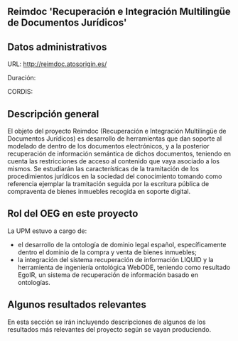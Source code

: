 ## Reimdoc 'Recuperación e Integración Multilingüe de Documentos Jurídicos'

## Datos administrativos
URL: http://reimdoc.atosorigin.es/

Duración: 

CORDIS: 

## Descripción general

El objeto del proyecto Reimdoc (Recuperación e Integración Multilingüe de Documentos Jurídicos) es desarrollo de herramientas que dan soporte al modelado de dentro de los documentos electrónicos, y a la posterior recuperación de información semántica de dichos documentos, teniendo en cuenta las restricciones de acceso al contenido que vaya asociado a los mismos. Se estudiarán las características de la tramitación de los procedimientos jurídicos en la sociedad del conocimiento tomando como referencia ejemplar la tramitación seguida por la escritura pública de compraventa de bienes inmuebles recogida en soporte digital. 



## Rol del OEG en este proyecto

La UPM estuvo a cargo de: 

* el desarrollo de la ontología de dominio legal español, específicamente dentro el dominio de la compra y venta de bienes inmuebles; 
* la integración del sistema recuperación de información LIQUID y la herramienta de ingeniería ontológica WebODE, teniendo como resultado EgoIR, un sistema de recuperación de información basado en ontologías.

## Algunos resultados relevantes
En esta sección se irán incluyendo descripciones de algunos de los resultados más relevantes del proyecto según se vayan produciendo.